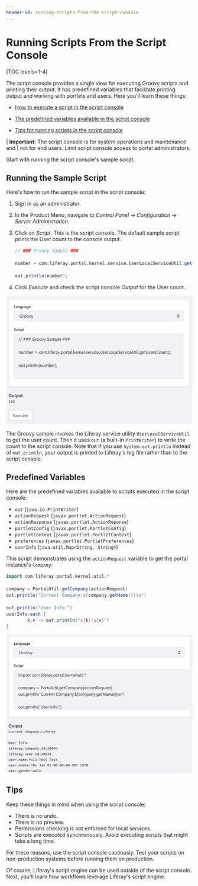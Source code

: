 ```yaml
---
header-id: running-scripts-from-the-script-console
---
```


# Running Scripts From the Script Console

[TOC levels=1-4]

The script console provides a single view for executing Groovy scripts and
printing their output. It has predefined variables that facilitate printing
output and working with portlets and users. Here you'll learn these things:

- [How to execute a script in the script console](#running-the-sample-script) 

- [The predefined variables available in the script console](#predefined-variables)

- [Tips for running scripts in the script console](#tips)

| **Important:** The script console is for system operations and maintenance and
| not for end users. Limit script console access to portal administrators.

Start with running the script console's sample script. 

## Running the Sample Script

Here's how to run the sample script in the script console:

1.  Sign in as an administrator.

2.  In the Product Menu, navigate to *Control Panel* &rarr; *Configuration*
    &rarr; *Server Administration*. 

3.  Click on *Script*. This is the script console. The default sample script
    prints the User count to the console output. 

    ```groovy
    // ### Groovy Sample ###

    number = com.liferay.portal.kernel.service.UserLocalServiceUtil.getUsersCount();

    out.println(number);
    ```

4.  Click *Execute* and check the script console *Output* for the User count.

![Figure 1: The script console's sample Groovy script prints the User count to the console's *Output* section.](../../../images/groovy-script-sample.png)

The Groovy sample invokes the Liferay service utility `UserLocalServiceUtil` to
get the user count. Then it uses `out` (a built-in `PrintWriter`) to write the
count to the script console. Note that if you use `System.out.println` instead
of `out.println`, your output is printed to Liferay's log file rather than to
the script console.

## Predefined Variables

Here are the predefined variables available to scripts executed in the script
console:

- `out` (`java.io.PrintWriter`)
- `actionRequest` (`javax.portlet.ActionRequest`)
- `actionResponse` (`javax.portlet.ActionReponse`)
- `portletConfig` (`javax.portlet.PortletConfig`)
- `portletContext` (`javax.portlet.PortletContext`)
- `preferences` (`javax.portlet.PortletPreferences`)
- `userInfo` (`java.util.Map<String, String>`)

This script demonstrates using the `actionRequest` variable to get the portal
instance's `Company`:

```groovy
import com.liferay.portal.kernel.util.*

company = PortalUtil.getCompany(actionRequest)
out.println("Current Company:${company.getName()}\n")

out.println("User Info:")
userInfo.each { 
        k,v -> out.println("${k}:${v}") 
}
```

![Figure 2: Here's an example of invoking a Groovy script that uses the predefined `out`, `actionRequest`, and `userInfo` variables to print information about the company and current user.](../../../images/groovy-script-current-user-info.png)

## Tips

Keep these things in mind when using the script console: 

- There is no undo.
- There is no preview.
- Permissions checking is not enforced for local services.
- Scripts are executed synchronously. Avoid executing scripts that might take a
  long time. 

For these reasons, use the script console cautiously. Test your scripts on
non-production systems before running them on production. 

Of course, Liferay's script engine can be used outside of the script console.
Next, you'll learn how workflows leverage Liferay's script engine.
